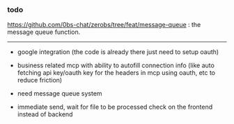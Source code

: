 ### todo

https://github.com/0bs-chat/zerobs/tree/feat/message-queue : the message queue function.

---
- google integration (the code is already there just need to setup oauth)
- business related mcp with ability to autofill connection info (like auto fetching api key/oauth key for the headers in mcp using oauth, etc to reduce friction)

- need message queue system
- immediate send, wait for file to be processed check on the frontend instead of backend

</br>
